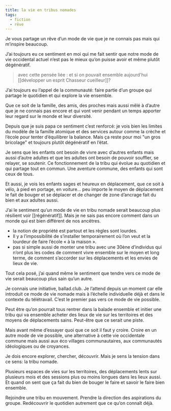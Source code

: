 ```yaml
---
title: la vie en tribus nomades
tags:
  - fiction
  - rêve
---
```

Je vous partage un rêve d’un mode de vie que je ne connais pas mais qui m’inspire beaucoup.

J’ai toujours eu ce sentiment en moi qui me fait sentir que notre mode de vie occidental actuel n’est pas le mieux qu’on puisse avoir et même plutôt dégénératif.

> avec cette pensée liée : et si on pouvait ensemble aujourd'hui [[développer un esprit Chasseur cueilleur]]?

J’ai toujours eu l’appel de la communauté: faire partie d’un groupe qui partage le quotidien et qui explore la vie ensemble.

Que ce soit de la famille, des amis, des proches mais aussi mêlé à d’autre que je ne connais pas encore et qui vont venir pendant un temps apporter leur regard sur le monde et leur diversité.  

Depuis que je suis papa ce sentiment c’est renforcé: je vois bien les limites du modèle de la famille atomique et des services autour comme la crèche et l’école pour tenter d’équilibrer la balance. Mais ça reste pour moi "un gros bricolage" et toujours plutôt dégénératif en l’état.

Je sens que les enfants ont besoin de vivre avec d’autres enfants mais aussi d’autre adultes et que les adultes ont besoin de pouvoir souffler, se relayer, se soutenir. Ce fonctionnement de la tribu qui évolue au quotidien et qui partage tout en commun. Une aventure commune, des enfants qui sont ceux de tous.

Et aussi, je vois les enfants sages et heureux en déplacement, que ce soit à vélo, à pied en portage, en voiture… peu importe le moyen de déplacement le fait de bouger et se déplacer et de changer de zone d’ancrage fait du bien et aux adultes aussi.

J’ai le sentiment qu’un mode de vie en tribu nomade serait beaucoup plus résilient voir [[régénératif]]. Mais je ne sais pas encore comment dans un monde qui est bien différent de nos ancêtres.

- la notion de propriété est partout et les règles sont lourdes.  
- Il y a l’impossibilité de s’installer temporairement où l’on veut et la lourdeur de faire l’école « à la maison ».  
- pas si simple aussi de monter une tribu avec une 30ène d’individus qui n’ont plus les codes de comment vivre ensemble sur le moyen et long terme, de comment s’accorder sur les déplacements et les envies de lieux de vie.  

Tout cela posé, j’ai quand même le sentiment que tendre vers ce mode de vie serait beaucoup plus sain qu’un autre.

Je connais une initiative, ballad.club. Je l’attend depuis un moment car elle introduit ce mode de vie nomade mais à l’échelle individuelle déjà et dans le contexte du télétravail. C’est le premier pas vers ce mode de vie possible.

Peut être qu’on pourrait tous rentrer dans la balade ensemble et initier une tribu qui va ensemble acheter des lieux de vie sur les territoires et des moyens de déplacements sains. Peut-être que ce serait une piste.

Mais avant même d’essayer quoi que ce soit il faut y croire. Croire en un autre mode de vie possible, une alternative à cette vie occidentale commune mais aussi aux éco villages communautaires, aux communautés idéologiques ou de croyances.

Je dois encore explorer, chercher, découvrir. Mais je sens la tension dans ce sens: la tribu nomade.

Plusieurs espaces de vies sur les territoires, des déplacements lents sur plusieurs mois et des sessions plus ou moins longues dans les lieux aussi. Et quand on sent que ça fait du bien de bouger le faire et savoir le faire bien ensemble.  

Rejoindre une tribu en mouvement. Prendre la direction des aspirations du groupe. Redécouvrir le quotidien autrement que ce qu’on connaît déjà.